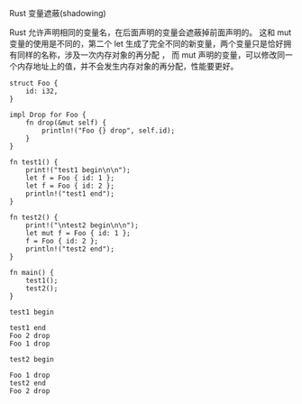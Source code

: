 Rust 变量遮蔽(shadowing)

Rust 允许声明相同的变量名，在后面声明的变量会遮蔽掉前面声明的。
这和 mut 变量的使用是不同的，第二个 let 生成了完全不同的新变量，两个变量只是恰好拥有同样的名称，涉及一次内存对象的再分配 ，
而 mut 声明的变量，可以修改同一个内存地址上的值，并不会发生内存对象的再分配，性能要更好。

```
struct Foo {
    id: i32,
}

impl Drop for Foo {
    fn drop(&mut self) {
        println!("Foo {} drop", self.id);
    }
}

fn test1() {
    print!("test1 begin\n\n");
    let f = Foo { id: 1 };
    let f = Foo { id: 2 };
    println!("test1 end");
}

fn test2() {
    print!("\ntest2 begin\n\n");
    let mut f = Foo { id: 1 };
    f = Foo { id: 2 };
    println!("test2 end");
}

fn main() {
    test1();
    test2();
}
```

```
test1 begin

test1 end
Foo 2 drop
Foo 1 drop

test2 begin

Foo 1 drop
test2 end
Foo 2 drop
```